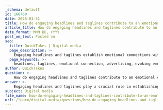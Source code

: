 ```yaml
---
_schema: default
id: 166760
date: 2025-01-31
title: How do engaging headlines and taglines contribute to an emotional connection with the audience?
article_title: How do engaging headlines and taglines contribute to an emotional connection with the audience?
date_format: MMM DD, YYYY
post_on_text: Posted on
seo:
  title: QuickTakes | Digital media
  page_description: >-
    Engaging headlines and taglines establish emotional connections with audiences in advertising by evoking emotions, creating relatability, building trust, enhancing memorability, encouraging action, and utilizing playful language.
  page_keywords: >-
    headlines, taglines, emotional connection, advertising, evoking emotions, relatability, building trust, memorability, encouraging action, playful language, consumer engagement, brand loyalty
author: QuickTakes
question: >-
    How do engaging headlines and taglines contribute to an emotional connection with the audience?
answer: >-
    Engaging headlines and taglines play a crucial role in establishing an emotional connection with the audience in advertising. Here are several ways they contribute to this connection:\n\n1. **Evoking Emotions**: Effective headlines and taglines often tap into the audience's emotions, whether it's joy, nostalgia, fear, or excitement. By using emotionally charged language, advertisers can create a sense of urgency or desire, prompting the audience to engage with the content. For example, a tagline like "Just Do It" from Nike inspires motivation and action, resonating deeply with consumers' aspirations.\n\n2. **Creating Relatability**: When headlines and taglines reflect the audience's experiences or challenges, they foster a sense of understanding and connection. This relatability can make the audience feel seen and heard, enhancing their emotional investment in the brand. For instance, a tagline that addresses common struggles, such as "Never Say No to Panda," can evoke a playful and relatable sentiment.\n\n3. **Building Trust**: Authenticity in messaging is vital for maintaining audience trust. Engaging headlines that avoid misleading or overly emotional click-bait tactics help establish credibility. When audiences feel that a brand is honest and transparent, they are more likely to form a positive emotional connection. This is particularly important in a landscape where consumers are increasingly wary of exaggerated claims.\n\n4. **Memorability**: Catchy and concise taglines are easier to remember, which can lead to a lasting emotional impact. A memorable tagline can become synonymous with a brand, creating a sense of familiarity and loyalty over time. For example, McDonald's "I'm Lovin' It" is not only catchy but also evokes positive feelings associated with enjoyment and satisfaction.\n\n5. **Encouraging Action**: Engaging headlines often include action-oriented language that motivates the audience to take the next step, whether it's clicking on a link, making a purchase, or sharing content. This call to action can be framed in a way that resonates emotionally, such as "Join the Movement" or "Transform Your Life Today," which can inspire a sense of belonging or urgency.\n\n6. **Utilizing Playful Language**: Plays-on-words and double meanings can create a light-hearted connection with the audience, making the brand feel more approachable. Clever wordplay can evoke laughter or curiosity, which can enhance emotional engagement. For instance, a tagline that cleverly incorporates humor can leave a lasting impression and foster a positive association with the brand.\n\nIn summary, engaging headlines and taglines are essential tools in advertising that contribute to an emotional connection with the audience by evoking feelings, creating relatability, building trust, enhancing memorability, encouraging action, and utilizing playful language. These elements work together to create a compelling narrative that resonates with consumers, ultimately driving engagement and loyalty.
subject: Digital media
file_name: how-do-engaging-headlines-and-taglines-contribute-to-an-emotional-connection-with-the-audience.md
url: /learn/digital-media/questions/how-do-engaging-headlines-and-taglines-contribute-to-an-emotional-connection-with-the-audience
---
```


&nbsp;